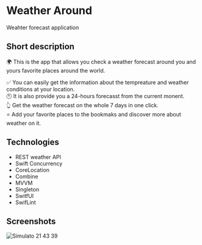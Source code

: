 # Weather Around
Weahter forecast application

## Short description
 
 🌍 This is the app that allows you check a weather forecast around you and yours favorite places around the world.
 
✅ You can easily get the information about the tempreature and weather conditions at your location.<br> 
🕚 It is also provide you a 24-hours forecasst from the current monent.<br> 
👆 Get the weather forecast on the whole 7 days in one click.<br> 
⭐️ Add your favorite places to the bookmaks and discover more about weather on it.<br> 
 
 ## Technologies
 - REST weather API
 - Swift Concurrency 
 - CoreLocation
 - Combine
 - MVVM
 - Singleton
 - SwitfUI
 - SwifLint

## Screenshots





![Simulato 21 43 39](https://user-images.githubusercontent.com/81718237/202258266-bd7a4a58-888b-49f8-ac8c-d223424c9448.gif)
